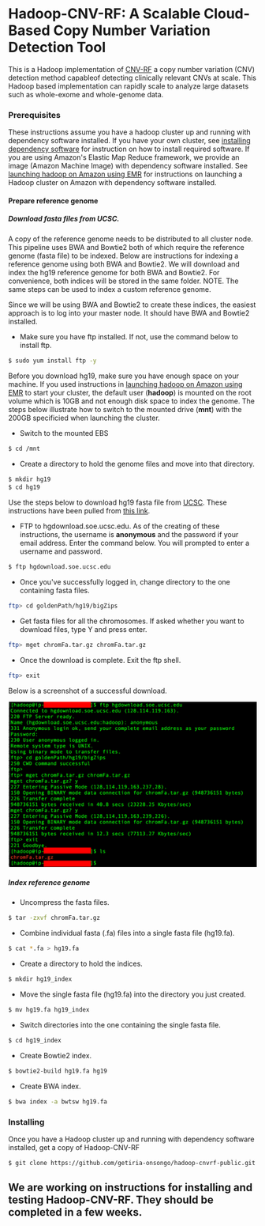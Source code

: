 # Hadoop-CNV-RF: A Scalable Cloud-Based Copy Number Variation Detection Tool  

This is a Hadoop implementation of [CNV-RF](https://www.ncbi.nlm.nih.gov/pubmed/27597741) a 
copy number variation (CNV) detection method capableof detecting clinically relevant CNVs at scale. 
This Hadoop based implementation can rapidly scale to analyze large datasets such as whole-exome 
and whole-genome data. 

### Prerequisites
These instructions assume you have a hadoop cluster up and running with dependency software installed. If you have your own cluster, see [installing dependency software](https://github.com/getiria-onsongo/hadoop-cnvrf-public/wiki/Installing-dependency-software-for-Hadoop-CNV-RF) for instruction on how to install required software. If you are using Amazon's Elastic Map Reduce framework, we provide an image (Amazon Machine Image) with dependency software installed. See [launching hadoop on Amazon using EMR](https://github.com/getiria-onsongo/hadoop-cnvrf-public/wiki/Launching-Hadoop-on-Amazon-using-Elastic-Map-Reduce-Framework) for instructions on launching a Hadoop cluster on Amazon with dependency software installed. 



#### Prepare reference genome
##### Download fasta files from UCSC. 
A copy of the reference genome needs to be distributed to all cluster node. This pipeline uses BWA and Bowtie2 both of which require 
the reference genome (fasta file) to be indexed. Below are instructions for indexing a reference genome using both BWA and 
Bowtie2. We will download and index the hg19 reference genome for both BWA and Bowtie2. For convenience, both indices will be stored 
in the same folder. NOTE. The same steps can be used to index a custom reference genome. 

Since we will be using BWA and Bowtie2 to create these indices, the easiest approach is to log into your master node. It should have BWA and 
Bowtie2 installed. 

* Make sure you have ftp installed. If not, use the command below to install ftp. 

```bash
$ sudo yum install ftp -y
```

Before you download hg19, make sure you have enough space on your machine. If you used instructions in [launching hadoop on Amazon using EMR](https://github.com/getiria-onsongo/hadoop-cnvrf-public/wiki/Launching-Hadoop-on-Amazon-using-Elastic-Map-Reduce-Framework) to start
your cluster, the default user (**hadoop**) is mounted on the root volume which is 10GB and not enough disk space to index the genome. The steps
below illustrate how to switch to the mounted drive (**mnt**) with the 200GB specificied when launching the cluster. 

* Switch to the mounted EBS 
```bash
$ cd /mnt
```

* Create a directory to hold the genome files and move into that directory. 
```bash
$ mkdir hg19
$ cd hg19
```

Use the steps below to download hg19 fasta file from [UCSC](http://hgdownload.cse.ucsc.edu/downloads.html). These 
instructions have been pulled from [this link]((http://hgdownload.cse.ucsc.edu/goldenPath/hg19/bigZips/)). 

* FTP to hgdownload.soe.ucsc.edu. As of the creating of these instructions, the username is **anonymous** and the password if 
your email address. Enter the command below. You will prompted to enter a username and password. 

```bash
$ ftp hgdownload.soe.ucsc.edu
```
* Once you've successfully logged in, change directory to the one containing fasta files. 
```bash
ftp> cd goldenPath/hg19/bigZips 
```
* Get fasta files for all the chromosomes. If asked whether you want to download files, type Y and press enter. 

```bash
ftp> mget chromFa.tar.gz chromFa.tar.gz  
```

* Once the download is complete. Exit the ftp shell. 
```bash
ftp> exit
```

Below is a screenshot of a successful download. 

![FTPinstructions](userguide/ftp_one.png)

##### Index reference genome 
* Uncompress the fasta files. 
```bash
$ tar -zxvf chromFa.tar.gz
```

* Combine individual fasta (.fa) files into a single fasta file (hg19.fa). 
```bash
$ cat *.fa > hg19.fa
```

* Create a directory to hold the indices. 
```bash
$ mkdir hg19_index
```

* Move the single fasta file (hg19.fa) into the directory you just created.   
```bash
$ mv hg19.fa hg19_index
```

* Switch directories into the one containing the single fasta file.   
```bash
$ cd hg19_index
```

* Create Bowtie2 index.   
```bash
$ bowtie2-build hg19.fa hg19
```

* Create BWA index.   
```bash
$ bwa index -a bwtsw hg19.fa 
```

### Installing
Once you have a Hadoop cluster up and running with dependency software installed, get a copy of Hadoop-CNV-RF

```bash
$ git clone https://github.com/getiria-onsongo/hadoop-cnvrf-public.git 
```

<!--
## Getting Started

These instructions will get you a copy of the project up and running on your local machine for development and testing purposes. See deployment for notes on how to deploy the project on a live system.

### Prerequisites

What things you need to install the software and how to install them

```
Give examples
```

### Installing

A step by step series of examples that tell you how to get a development env running

Say what the step will be

```
Give the example
```

And repeat

```
until finished
```

End with an example of getting some data out of the system or using it for a little demo

## Running the tests

Explain how to run the automated tests for this system

### Break down into end to end tests

Explain what these tests test and why

```
Give an example
```

### And coding style tests

Explain what these tests test and why

```
Give an example
```

## Deployment

Add additional notes about how to deploy this on a live system

## Built With

* [Dropwizard](http://www.dropwizard.io/1.0.2/docs/) - The web framework used
* [Maven](https://maven.apache.org/) - Dependency Management
* [ROME](https://rometools.github.io/rome/) - Used to generate RSS Feeds

## Contributing

Please read [CONTRIBUTING.md](https://gist.github.com/PurpleBooth/b24679402957c63ec426) for details on our code of conduct, and the process for submitting pull requests to us.

## Versioning

We use [SemVer](http://semver.org/) for versioning. For the versions available, see the [tags on this repository](https://github.com/your/project/tags). 

## Authors

* **Billie Thompson** - *Initial work* - [PurpleBooth](https://github.com/PurpleBooth)

See also the list of [contributors](https://github.com/your/project/contributors) who participated in this project.

## License

This project is licensed under the MIT License - see the [LICENSE.md](LICENSE.md) file for details

## Acknowledgments

* Hat tip to anyone whose code was used
* Inspiration
* etc

-->

## We are working on instructions for installing and testing Hadoop-CNV-RF. They should be completed in a few weeks.  
